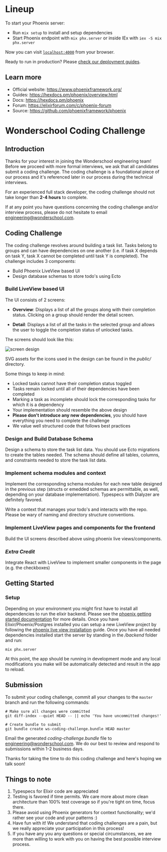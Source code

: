 # Lineup

To start your Phoenix server:

  * Run `mix setup` to install and setup dependencies
  * Start Phoenix endpoint with `mix phx.server` or inside IEx with `iex -S mix phx.server`

Now you can visit [`localhost:4000`](http://localhost:4000) from your browser.

Ready to run in production? Please [check our deployment guides](https://hexdocs.pm/phoenix/deployment.html).

## Learn more

  * Official website: https://www.phoenixframework.org/
  * Guides: https://hexdocs.pm/phoenix/overview.html
  * Docs: https://hexdocs.pm/phoenix
  * Forum: https://elixirforum.com/c/phoenix-forum
  * Source: https://github.com/phoenixframework/phoenix


# Wonderschool Coding Challenge

## Introduction

Thanks for your interest in joining the Wonderschool engineering team! Before we proceed with more
formal interviews, we ask that all candidates submit a coding challenge. The coding challenge is
a foundational piece of our process and it's referenced later in our process during the technical
interviews.

For an experienced full stack developer, the coding challenge should not take longer than **2-4 hours** to
complete.

If at any point you have questions concerning the coding challenge and/or interview process, please
do not hesitate to email engineering@wonderschool.com.

## Coding Challenge

The coding challenge revolves around building a task list. Tasks belong to groups and can have
dependencies on one another (i.e. if task X depends on task Y, task X cannot be completed until
task Y is completed). The challenge includes 3 components:

- Build Phoenix LiveView based UI
- Design database schemas to store todo's using Ecto

### Build LiveView based UI

The UI consists of 2 screens:

- **Overview**: Displays a list of all the groups along with their completion status. Clicking on
  a group should render the detail screen.

- **Detail**: Displays a list of all the tasks in the selected group and allows the user to toggle
  the completion status of unlocked tasks.

The screens should look like this:

![screen design](https://user-images.githubusercontent.com/314351/56453206-d1ec2580-62f3-11e9-83d7-67aff2e1deef.png)

SVG assets for the icons used in the design can be found in the _public/_ directory.

Some things to keep in mind:

- Locked tasks cannot have their completion status toggled
- Tasks remain locked until all of their dependencies have been completed
- Marking a task as incomplete should lock the corresponding tasks for which it is a dependency
- Your implementation should resemble the above design
- **Please don't introduce any new dependencies**, you should have everything you need to complete
  the challenge
- We value well structured code that follows best practices

### Design and Build Database Schema

Design a schema to store the task list data. You should use Ecto migrations to create
the tables needed. The schema should define all tables, columns, and constraints needed
to store the task list data.

### Implement schema modules and context

Implement the corresponding schema modules for each new table designed in the previous step (structs or emedded schemas are permittable, as well, depending on your database implementation). Typespecs with Dialyzer are definitely favored.

Write a context that manages your todo's and interacts with the repo. Please be wary of naming and directory structure conventions.

### Implement LiveView pages and components for the frontend

Build the UI screens described above using phoenix live views/components.

### _Extra Credit_

Integrate React with LiveView to implement smaller components in the page (e.g. the checkboxes)

## Getting Started

### Setup

Depending on your environment you might first have to install all dependencies to run the elixir backend. Please see the [phoenix getting started documentation](https://hexdocs.pm/phoenix/installation.html) for more details. Once you have Elixir/Phoenix/Postgres installed you can setup a new LiveView project by following the [phoenix live view installation](https://hexdocs.pm/phoenix_live_view/installation.html) guide.
Once you have all needed dependencies installed start the server by standing in the _/backend_ folder and run:

```
mix phx.server
```

At this point, the app should be running in development mode and any local modifications you make
will be automatically detected and result in the app to reload.

## Submission

To submit your coding challenge, commit all your changes to the `master` branch and run the
following commands:

```
# Make sure all changes were committed
git diff-index --quiet HEAD -- || echo 'You have uncommitted changes!'

# Create bundle to submit
git bundle create ws-coding-challenge.bundle HEAD master
```

Email the generated _coding-challenge.bundle_ file to engineering@wonderschool.com. We do our
best to review and respond to submissions within 1-2 business days.

Thanks for taking the time to do this coding challenge and here's hoping we talk soon!

## Things to note

1. Typespecs for Elixir code are appreciated
2. Testing is favored if time permits. We care more about more clean architecture than 100% test coverage so if you're tight on time, focus there.
3. Please avoid using Phoenix generators for context functionality; we'd rather see your code and your patterns :)
4. Have fun with it! We understand that coding challenges are a pain, but we really appreciate your participation in this process!
5. If you have any you any questions or special circumstances, we are more than willing to work with you on having the best possible interview process.
